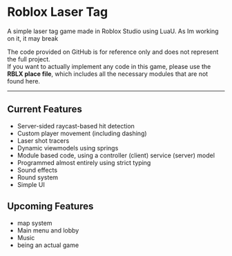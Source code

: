 # Roblox Laser Tag
A simple laser tag game made in Roblox Studio using LuaU.
As Im working on it, it may break

The code provided on GitHub is for reference only and does not represent the full project.  
If you want to actually implement any code in this game, please use the **RBLX place file**, which includes all the necessary modules that are not found here.

---

## Current Features
-  Server-sided raycast-based hit detection  
-  Custom player movement (including dashing)  
-  Laser shot tracers
-  Dynamic viewmodels using springs
-  Module based code, using a controller (client) service (server) model
-  Programmed almost entirely using strict typing
-  Sound effects
-  Round system
-  Simple UI

## Upcoming Features  
-  map system  
-  Main menu and lobby  
-  Music
-  being an actual game
